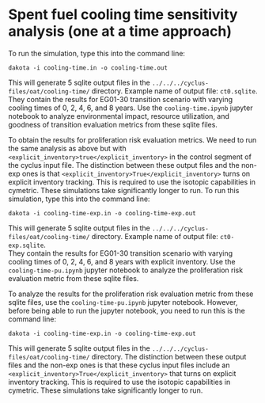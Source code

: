 # Spent fuel cooling time sensitivity analysis (one at a time approach)
To run the simulation, type this into the command line: 

`dakota -i cooling-time.in -o cooling-time.out`

This will generate 5 sqlite output files in the 
`../../../cyclus-files/oat/cooling-time/` directory.
Example name of output file: `ct0.sqlite`.  
They contain the results for EG01-30 transition scenario with varying cooling times 
of 0, 2, 4, 6, and 8 years. 
Use the `cooling-time.ipynb` jupyter notebook to analyze environmental impact, resource utilization, 
and goodness of transition evaluation metrics from these sqlite files.

To obtain the results for proliferation risk evaluation metrics. We need to run 
the same analysis as above but with `<explicit_inventory>true</explicit_inventory>`
in the control segment of the cyclus input file. 
The distinction between these output files and the non-exp ones is that
 `<explicit_inventory>True</explicit_inventory>` turns on 
explicit inventory tracking. 
This is required to use the isotopic capabilities in cymetric. 
These simulations take significantly longer to run. 
To run this simulation, type this into the command line: 

`dakota -i cooling-time-exp.in -o cooling-time-exp.out`

This will generate 5 sqlite output files in the 
`../../../cyclus-files/oat/cooling-time/` directory.
Example name of output file: `ct0-exp.sqlite`.  
They contain the results for EG01-30 transition scenario with varying cooling times 
of 0, 2, 4, 6, and 8 years with explicit inventory. 
Use the `cooling-time-pu.ipynb` jupyter notebook to analyze the proliferation risk
evaluation metric from these sqlite files.

To analyze the results for the proliferation risk evaluation metric from these sqlite files, 
use the `cooling-time-pu.ipynb` jupyter notebook. 
However, before being able to run the jupyter notebook, you need to run this is the command line:

`dakota -i cooling-time-exp.in -o cooling-time-exp.out`

This will generate 5 sqlite output files in the 
`../../../cyclus-files/oat/cooling-time/` directory. 
The distinction between these output files and the non-exp ones is that these cyclus input 
files include an `<explicit_inventory>True</explicit_inventory>` that turns on 
explicit inventory tracking. This is required to use the isotopic capabilities in cymetric. 
These simulations take significantly longer to run. 

